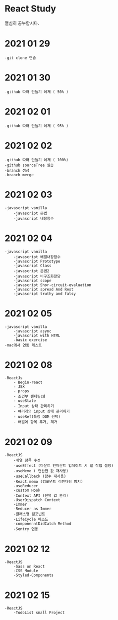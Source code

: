 # React Study

열심히 공부합시다.

# 2021 01 29

    -git clone 연습

# 2021 01 30

    -github 따라 만들기 예제 ( 50% )

# 2021 02 01

    -github 따라 만들기 예제 ( 95% )

# 2021 02 02

    -github 따라 만들기 예제 ( 100%)
    -github sourceTree 실습
    -branch 생성
    -branch merge

# 2021 02 03

    -javascript vanilla
        -javascript 문법
        -javascript 내장함수

# 2021 02 04

    -javascript vanilla
        -javascript 배열내장함수
        -javascript Prototype
        -javascript Class
        -javascript 문법2
        -javascript 비구조화할당
        -javascript scope
        -javascript Shor-circuit-evaluation
        -javascript spread And Rest
        -javascript truthy and falsy

# 2021 02 05

    -javascript vanilla
        -javascript async
        -javascript with HTML
        -basic exercise
    -mac에서 연동 테스트

# 2021 02 08

    -ReactJs
        - Begin-react
        - JSX
        - props
        - 조건부 렌더링cd 
        - useState
        - Input 상태 관리하기
        - 여러개의 input 상태 관리하기
        - useRef(특정 DOM 선택)
        - 배열에 항목 추가, 제거

# 2021 02 09

    -ReactJS
        -배열 항목 수정
        -useEffect (마운트 언마운트 업데이트 시 할 작업 설정)
        -useMemo ( 연산한 값 재사용)
        -useCallback (함수 재사용)
        -React.memo (컴포넌트 리렌더링 방지)
        -useReducer
        -custom Hook
        -Context API (전역 값 관리)
        -UserDispatch Context
        -Immer
        -Reducer as Immer
        -클래스형 컴포넌트
        -LifeCycle 메소드
        -componenntDidCatch Method
        -Sentry 연동

# 2021 02 12

    -ReactJS
        -Sass on React
        -CSS Module
        -Styled-Components

# 2021 02 15
    -ReactJS
        -TodoList small Project